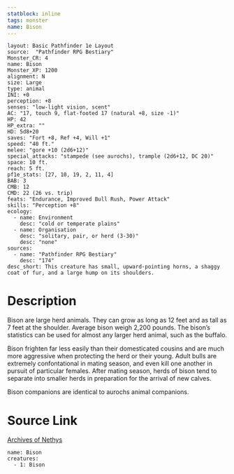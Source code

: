 ```yaml
---
statblock: inline
tags: monster
name: Bison
---
```

```statblock
layout: Basic Pathfinder 1e Layout
source:  "Pathfinder RPG Bestiary"
Monster_CR: 4
name: Bison
Monster_XP: 1200
alignment: N
size: Large
type: animal
INI: +0
perception: +8
senses: "low-light vision, scent"
AC: "17, touch 9, flat-footed 17 (natural +8, size -1)"
HP: 42
HP_extra: ""
HD: 5d8+20
saves: "Fort +8, Ref +4, Will +1"
speed: "40 ft."
melee: "gore +10 (2d6+12)"
special_attacks: "stampede (see aurochs), trample (2d6+12, DC 20)"
space: 10 ft.
reach: 5 ft.
pf1e_stats: [27, 10, 19, 2, 11, 4]
BAB: 3
CMB: 12
CMD: 22 (26 vs. trip)
feats: "Endurance, Improved Bull Rush, Power Attack"
skills: "Perception +8"
ecology:
  - name: Environment
    desc: "cold or temperate plains"
  - name: Organisation
    desc: "solitary, pair, or herd (3-30)"
    desc: "none"
sources:
  - name: "Pathfinder RPG Bestiary"
    desc: "174"
desc_short: This creature has small, upward-pointing horns, a shaggy coat of fur, and a large hump on its shoulders.
```
# Description
Bison are large herd animals. They can grow as long as 12 feet and as tall as 7 feet at the shoulder. Average bison weigh 2,200 pounds. The bison’s statistics can be used for almost any larger herd animal, such as the buffalo.

Bison frighten far less easily than their domesticated cousins and are much more aggressive when protecting the herd or their young. Adult bulls are extremely confontational in mating season, and even kill one another in pursuit of particular females. After mating season, herds of bison tend to separate into smaller herds in preparation for the arrival of new calves.

Bison companions are identical to aurochs animal companions.
# Source Link
[Archives of Nethys](https://aonprd.com/MonsterDisplay.aspx?ItemName=Bison)
```encounter-table
name: Bison
creatures:
  - 1: Bison
```
